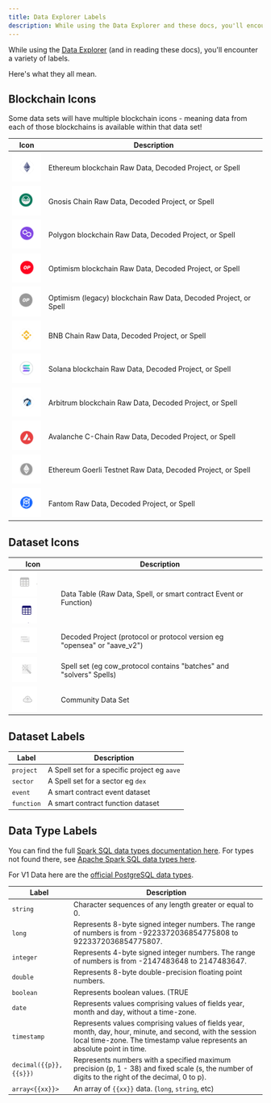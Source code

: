 ```yaml
---
title: Data Explorer Labels
description: While using the Data Explorer and these docs, you'll encounter a variety of labels. Here's what they all mean.
---
```


While using the [Data Explorer](../getting-started/queries/data-explorer.md) (and in reading these docs), you'll encounter a variety of labels.

Here's what they all mean.

## Blockchain Icons

Some data sets will have multiple blockchain icons - meaning data from each of those blockchains is available within that data set!


| Icon      | Description                          |
| ----------- | ---------------------------------------- |
|    ![ethereum icon](images/ethereum-icon.png)    | Ethereum blockchain Raw Data, Decoded Project, or Spell |
|![gnosis chain icon](images/gnosis-chain-icon.png)| Gnosis Chain Raw Data, Decoded Project, or Spell |
| ![polygon icon](images/polygon-icon.png) | Polygon blockchain Raw Data, Decoded Project, or Spell |
| ![optimism icon](images/optimism-icon.png) | Optimism blockchain Raw Data, Decoded Project, or Spell |
| ![optimism legacy icon](images/optimism-legacy-icon.png) | Optimism (legacy) blockchain Raw Data, Decoded Project, or Spell |
| ![bnb chain icon](images/bnb-chain-icon.png) | BNB Chain Raw Data, Decoded Project, or Spell |
| ![solana icon](images/solana-icon.png) | Solana blockchain Raw Data, Decoded Project, or Spell |
| ![arbitrum icon](images/arbitrum-icon.png) | Arbitrum blockchain Raw Data, Decoded Project, or Spell |
| ![avalanche icon](images/avalanche-icon.png) | Avalanche C-Chain Raw Data, Decoded Project, or Spell |
| ![goerli testnet icon](images/goerli-testnet-icon.png) | Ethereum Goerli Testnet Raw Data, Decoded Project, or Spell |
| ![fantom icon](images/fantom-icon.png) | Fantom Raw Data, Decoded Project, or Spell |

## Dataset Icons

| Icon      | Description                          |
| ----------- | ---------------------------------------- |
| ![table icon 1](images/table-icon-1.png)![table icon 2](images/table-icon-2.png) | Data Table (Raw Data, Spell, or smart contract Event or Function) |
| ![decoded project icon](images/decoded-project-icon.png) | Decoded Project (protocol or protocol version eg "opensea" or "aave_v2") |
| ![spell icon](images/spell-icon.png) | Spell set (eg cow_protocol contains "batches" and "solvers" Spells) |
| ![community data icon](images/community-data-icon.png) | Community Data Set |

## Dataset Labels

| Label      | Description                          |
| ----------- | ---------------------------------------- |
| `project` | A Spell set for a specific project eg `aave` |
| `sector` | A Spell set for a sector eg `dex` |
| `event` | A smart contract event dataset |
| `function` | A smart contract function dataset |

## Data Type Labels

You can find the full [Spark SQL data types documentation here](https://docs.databricks.com/sql/language-manual/sql-ref-datatypes.html). For types not found there, see [Apache Spark SQL data types here](https://spark.apache.org/docs/latest/sql-ref-datatypes.html).

For V1 Data here are the [official PostgreSQL data types](https://www.postgresql.org/docs/current/datatype.html).

| Label      | Description                          |
| ----------- | ---------------------------------------- |
| `string` | Character sequences of any length greater or equal to 0. |
| `long` | Represents 8-byte signed integer numbers. The range of numbers is from -9223372036854775808 to 9223372036854775807. |
| `integer` | Represents 4-byte signed integer numbers. The range of numbers is from -2147483648 to 2147483647. |
| `double` | Represents 8-byte double-precision floating point numbers. |
| `boolean` | Represents boolean values. (TRUE|FALSE) |
| `date` | Represents values comprising values of fields year, month and day, without a time-zone. |
| `timestamp` | Represents values comprising values of fields year, month, day, hour, minute, and second, with the session local time-zone. The timestamp value represents an absolute point in time. |
| `decimal({{p}},{{s}})` | Represents numbers with a specified maximum precision (p, 1 - 38) and fixed scale (s, the number of digits to the right of the decimal, 0 to p). |
| `array<{{xx}}>` | An array of `{{xx}}` data. (`long`, `string`, etc) |
